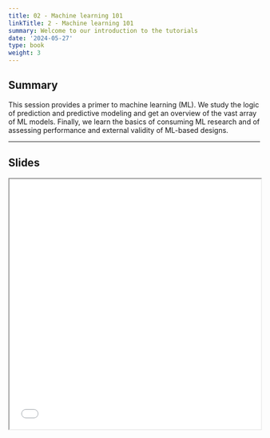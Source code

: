 ```yaml
---
title: 02 - Machine learning 101
linkTitle: 2 - Machine learning 101
summary: Welcome to our introduction to the tutorials
date: '2024-05-27'
type: book
weight: 3
---
```


## Summary

This session provides a primer to machine learning (ML). We study the logic of prediction and predictive modeling and get an overview of the vast array of ML models. Finally, we learn the basics of consuming ML research and of assessing performance and external validity of ML-based designs.

---

## Slides

<iframe src="../xx.pdf#view=fit" width="100%" height="500px">
    </iframe>

<!--
## Courses in this program

{{< list_children >}}

{{< figure src="featured.jpg" >}}

{{< callout note >}}
The parameter $\mu$ is the mean or expectation of the distribution.
$\sigma$ is its standard deviation.
The variance of the distribution is $\sigma^{2}$.
{{< /callout >}}
-->
